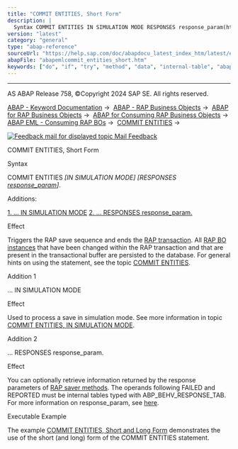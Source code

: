 ```yaml
---
title: "COMMIT ENTITIES, Short Form"
description: |
  Syntax COMMIT ENTITIES IN SIMULATION MODE RESPONSES response_param(https://help.sap.com/doc/abapdocu_latest_index_htm/latest/en-US/abapeml_response.htm). Additions: 1. ... IN SIMULATION MODE(#!ABAP_ADDITION_1@1@) 2. ... RESPONSES response_param.(#!ABAP_ADDITION_2@2@) Effect
version: "latest"
category: "general"
type: "abap-reference"
sourceUrl: "https://help.sap.com/doc/abapdocu_latest_index_htm/latest/en-US/abapemlcommit_entities_short.htm"
abapFile: "abapemlcommit_entities_short.htm"
keywords: ["do", "if", "try", "method", "data", "internal-table", "abapemlcommit", "entities", "short"]
---
```


* * *

AS ABAP Release 758, ©Copyright 2024 SAP SE. All rights reserved.

[ABAP - Keyword Documentation](https://help.sap.com/doc/abapdocu_latest_index_htm/latest/en-US/abenabap.htm) →  [ABAP - RAP Business Objects](https://help.sap.com/doc/abapdocu_latest_index_htm/latest/en-US/abenabap_rap.htm) →  [ABAP for RAP Business Objects](https://help.sap.com/doc/abapdocu_latest_index_htm/latest/en-US/abenabap_for_rap_bos.htm) →  [ABAP for Consuming RAP Business Objects](https://help.sap.com/doc/abapdocu_latest_index_htm/latest/en-US/abenabap_consume_rap_bos.htm) →  [ABAP EML - Consuming RAP BOs](https://help.sap.com/doc/abapdocu_latest_index_htm/latest/en-US/abeneml.htm) →  [COMMIT ENTITIES](https://help.sap.com/doc/abapdocu_latest_index_htm/latest/en-US/abapcommit_entities.htm) → 

 [![](Mail.gif?object=Mail.gif "Feedback mail for displayed topic") Mail Feedback](mailto:f1_help@sap.com?subject=Feedback%20on%20ABAP%20Documentation&body=Document:%20COMMIT%20ENTITIES%2C%20Short%20Form%2C%20ABAPEMLCOMMIT_ENTITIES_SHORT%2C%20758%0D%0A%0D%0AError:%0D%0A%0D%0A%0D%0A%0D%0ASuggestion%20for%20improvement:)

COMMIT ENTITIES, Short Form

Syntax

COMMIT ENTITIES *\[*IN SIMULATION MODE*\]* *\[*RESPONSES [response\_param](https://help.sap.com/doc/abapdocu_latest_index_htm/latest/en-US/abapeml_response.htm)*\]*.

Additions:

[1\. ... IN SIMULATION MODE](#!ABAP_ADDITION_1@1@)
[2\. ... RESPONSES response\_param.](#!ABAP_ADDITION_2@2@)

Effect

Triggers the RAP save sequence and ends the [RAP transaction](https://help.sap.com/doc/abapdocu_latest_index_htm/latest/en-US/abenrap_luw_glosry.htm "Glossary Entry"). All [RAP BO instances](https://help.sap.com/doc/abapdocu_latest_index_htm/latest/en-US/abenrap_bo_instance_glosry.htm "Glossary Entry") that have been changed within the RAP transaction and that are present in the transactional buffer are persisted to the database. For general hints on using the statement, see the topic [COMMIT ENTITIES](https://help.sap.com/doc/abapdocu_latest_index_htm/latest/en-US/abapcommit_entities.htm).

Addition 1   

... IN SIMULATION MODE

Effect

Used to process a save in simulation mode. See more information in topic [COMMIT ENTITIES, IN SIMULATION MODE](https://help.sap.com/doc/abapdocu_latest_index_htm/latest/en-US/abapcommit_entities_simulation.htm).

Addition 2   

... RESPONSES response\_param.

Effect

You can optionally retrieve information returned by the response parameters of [RAP saver methods](https://help.sap.com/doc/abapdocu_latest_index_htm/latest/en-US/abenabp_saver_method_glosry.htm "Glossary Entry"). The operands following FAILED and REPORTED must be internal tables typed with ABP\_BEHV\_RESPONSE\_TAB. For more information on response\_param, see [here](https://help.sap.com/doc/abapdocu_latest_index_htm/latest/en-US/abapeml_response.htm).

Executable Example

The example [COMMIT ENTITIES, Short and Long Form](https://help.sap.com/doc/abapdocu_latest_index_htm/latest/en-US/abencommit_entities_sh_lo_abexa.htm) demonstrates the use of the short (and long) form of the COMMIT ENTITIES statement.